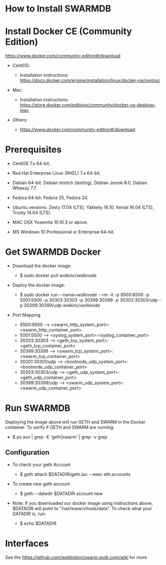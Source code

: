 
# How to Install SWARMDB

# Install Docker CE (Community Edition)
https://www.docker.com/community-edition#/download

* CentOS:
  - Installation instructions: https://docs.docker.com/engine/installation/linux/docker-ce/centos/

* Mac:
  - Installation instructions: https://store.docker.com/editions/community/docker-ce-desktop-mac

* Others:
  - https://www.docker.com/community-edition#/download
  
# Prerequisites
* CentOS 7.x 64-bit.
* Red Hat Enterprise Linux (RHEL) 7.x 64-bit.

* Debian 64-bit:
Debian stretch (testing),
Debian Jessie 8.0,
Debian Wheezy 7.7.

* Fedora 64-bit:
Fedora 25,
Fedora 24.

* Ubuntu versions:
Zesty 17.04 (LTS),
Yakkety 16.10,
Xenial 16.04 (LTS),
Trusty 14.04 (LTS).

* MAC OSX Yosemite 10.10.3 or above.
* MS Windows 10 Professional or Enterprise 64-bit.

# Get SWARMDB Docker

* Download the docker image:
  - $ sudo docker pull wolkinc/wolknode

* Deploy the docker image:
  - $ sudo docker run --name=wolknode --rm -it -p 8500:8500 -p 5001:5000 -p 30303:30303 -p 30399:30399 -p 30303:30303/udp -p 30399:30399/udp wolkinc/wolknode

* Port Mapping
  - 8500:8500 --> <swarm_http_system_port>:<swarm_http_container_port>
  - 5001:5000 --> <syslog_system_port>:<syslog_container_port>
  - 30303:30303 --> <geth_tcp_system_port>:<geth_tcp_container_port>
  - 30399:30399 --> <swarm_tcp_system_port>:<swarm_tcp_container_port>
  - 30301:30301/udp --> <bootnode_udp_system_port>:<bootnode_udp_container_port>
  - 30303:30303/udp --> <geth_udp_system_port>:<geth_udp_container_port>
  - 30399:30399/udp --> <swarm_udp_system_port>:<swarm_udp_container_port>

# Run SWARMDB

Deploying the image above will run GETH and SWARM in the Docker container. To verify if GETH and SWARM are running:
  - $ ps aux | grep -E 'geth|swarm' | grep -v grep

## Configuration 

* To check your geth Account
  - $ geth attach $DATADIR/geth.ipc --exec eth.accounts

* To create new geth account
  - $ geth --datadir $DATADIR account new

* Note: If you downloaded our docker image using instructions above, $DATADIR will point to "/var/www/vhosts/data". To check what your DATADIR is, run:
  - $ echo $DATADIR  

#  Interfaces

See the https://github.com/wolktoken/swarm.wolk.com/wiki for more
